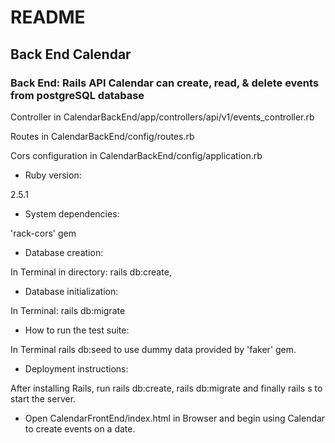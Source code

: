 # README

## Back End Calendar

### Back End: Rails API Calendar can create, read, & delete events from postgreSQL database

Controller in CalendarBackEnd/app/controllers/api/v1/events_controller.rb


Routes in CalendarBackEnd/config/routes.rb


Cors configuration in CalendarBackEnd/config/application.rb



* Ruby version:

2.5.1

* System dependencies:

'rack-cors' gem

* Database creation:

In Terminal in directory: rails db:create,

* Database initialization:

In Terminal: rails db:migrate

* How to run the test suite:

In Terminal rails db:seed to use dummy data provided by 'faker' gem.

* Deployment instructions:

After installing Rails, run rails db:create, rails db:migrate and finally rails s to start the server.


* Open CalendarFrontEnd/index.html in Browser and begin using Calendar to create events on a date.
